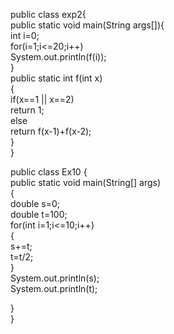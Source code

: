 public class exp2{  
    public static void main(String args[]){  
        int i=0;  
        for(i=1;i<=20;i++)  
            System.out.println(f(i));  
    }  
    public static int f(int x)  
    {  
        if(x==1 || x==2)  
            return 1;  
        else  
            return f(x-1)+f(x-2);  
    }  
}  





public class Ex10 {  
 public static void main(String[] args)  
 {  
     double s=0;  
     double t=100;  
     for(int i=1;i<=10;i++)  
     {  
         s+=t;  
         t=t/2;  
     }  
     System.out.println(s);  
     System.out.println(t);  
       
 }  
}  